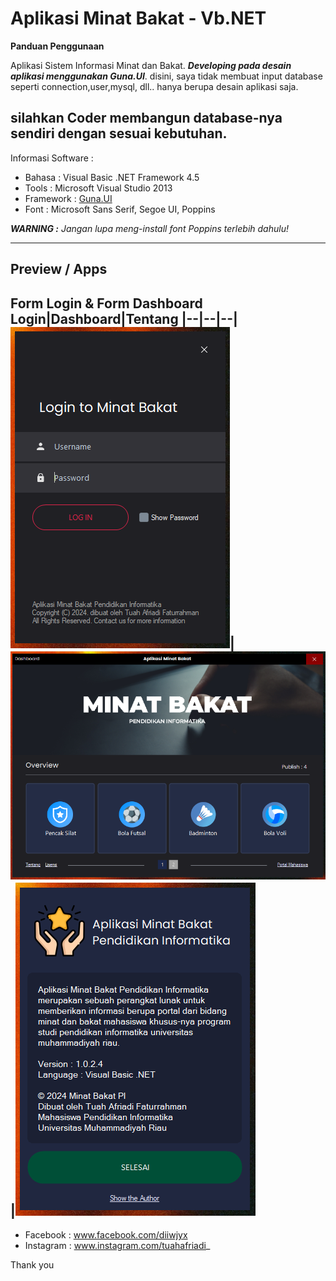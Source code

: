 # Aplikasi Minat Bakat - Vb.NET

**Panduan Penggunaan**

Aplikasi Sistem Informasi Minat dan Bakat. _**Developing pada desain aplikasi menggunakan Guna.UI**_.
disini, saya tidak membuat input database seperti connection,user,mysql, dll.. hanya berupa desain aplikasi saja.

silahkan Coder membangun database-nya sendiri dengan sesuai kebutuhan.
------

Informasi Software :
- Bahasa : Visual Basic .NET Framework 4.5
- Tools : Microsoft Visual Studio 2013
- Framework : [Guna.UI](https://gunaui.com/products/ui-winforms/)
- Font : Microsoft Sans Serif, Segoe UI, Poppins

_**WARNING :**
Jangan lupa meng-install font Poppins terlebih dahulu!_


------


## Preview / Apps
**Form Login & Form Dashboard**
Login|Dashboard|Tentang
|--|--|--|
![img](https://raw.githubusercontent.com/tuahafriadi/aplikasi-minat-bakat-vb-net/main/Previews/Screenshot_6.png)|![img](https://raw.githubusercontent.com/tuahafriadi/aplikasi-minat-bakat-vb-net/main/Previews/Screenshot_3.png)|![img](https://raw.githubusercontent.com/tuahafriadi/aplikasi-minat-bakat-vb-net/main/Previews/Screenshot_5.png)
----------------------------------------
- Facebook : www.facebook.com/diiwjyx
- Instagram : www.instagram.com/tuahafriadi_

Thank you
